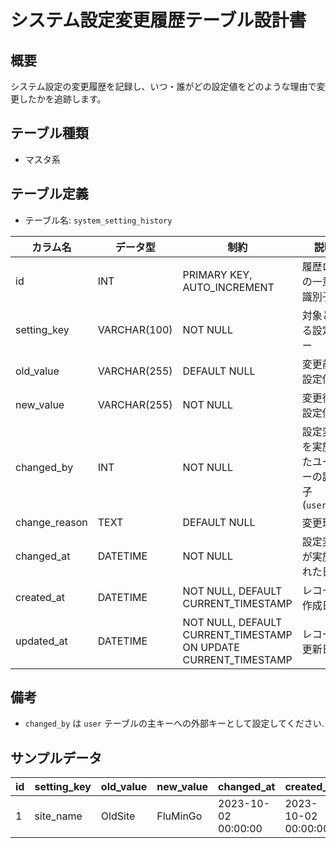 # システム設定変更履歴テーブル設計書

## 概要
システム設定の変更履歴を記録し、いつ・誰がどの設定値をどのような理由で変更したかを追跡します。

## テーブル種類
- マスタ系

## テーブル定義
- テーブル名: `system_setting_history`

| カラム名       | データ型      | 制約                                      | 説明                                    |
|----------------|---------------|-------------------------------------------|-----------------------------------------|
| id             | INT           | PRIMARY KEY, AUTO_INCREMENT               | 履歴ログの一意な識別子                    |
| setting_key    | VARCHAR(100)  | NOT NULL                                  | 対象となる設定キー                        |
| old_value      | VARCHAR(255)  | DEFAULT NULL                              | 変更前の設定値                           |
| new_value      | VARCHAR(255)  | NOT NULL                                  | 変更後の設定値                           |
| changed_by     | INT           | NOT NULL                                  | 設定変更を実施したユーザーの識別子 (`user.id`) |
| change_reason  | TEXT          | DEFAULT NULL                              | 変更理由                                |
| changed_at     | DATETIME      | NOT NULL                                  | 設定変更が実施された日時                   |
| created_at     | DATETIME      | NOT NULL, DEFAULT CURRENT_TIMESTAMP       | レコード作成日時                         |
| updated_at     | DATETIME      | NOT NULL, DEFAULT CURRENT_TIMESTAMP ON UPDATE CURRENT_TIMESTAMP | レコード更新日時         |

## 備考
- `changed_by` は `user` テーブルの主キーへの外部キーとして設定してください.

## サンプルデータ
| id | setting_key | old_value | new_value | changed_at           | created_at           |
|----|-------------|-----------|-----------|----------------------|----------------------|
| 1  | site_name   | OldSite   | FluMinGo  | 2023-10-02 00:00:00  | 2023-10-02 00:00:00  |
